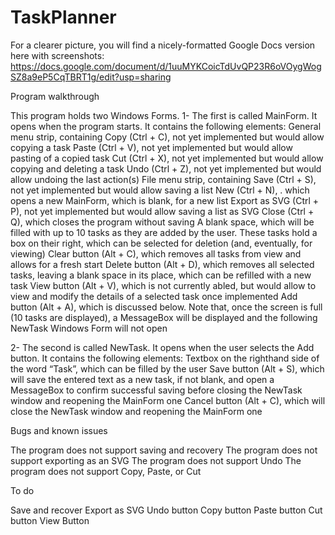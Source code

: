 # TaskPlanner

For a clearer picture, you will find a nicely-formatted Google Docs version here with screenshots: https://docs.google.com/document/d/1uuMYKCoicTdUvQP23R6oVOygWogSZ8a9eP5CqTBRT1g/edit?usp=sharing 

Program walkthrough

This program holds two Windows Forms.
1- The first is called MainForm. It opens when the program starts. 
It contains the following elements:
General menu strip, containing
	Copy (Ctrl + C), not yet implemented but would allow copying a task
	Paste (Ctrl + V), not yet implemented but would allow pasting of a copied task
	Cut (Ctrl + X), not yet implemented but would allow copying and deleting a task
	Undo (Ctrl + Z), not yet implemented but would allow undoing the last action(s)
File menu strip, containing
	Save (Ctrl + S), not yet implemented but would allow saving a list
	New (Ctrl + N), . which opens a new MainForm, which is blank, for a new list
	Export as SVG (Ctrl + P), not yet implemented but would allow saving a list as SVG
	Close (Ctrl + Q), which closes the program without saving
A blank space, which will be filled with up to 10 tasks as they are added by the user. These tasks hold a box on their right, which can be selected for deletion (and, eventually, for viewing)
Clear button (Alt + C), which removes all tasks from view and allows for a fresh start
Delete button (Alt + D), which removes all selected tasks, leaving a blank space in its place, which can be refilled with a new task
View button (Alt + V), which is not currently abled, but would allow to view and modify the details of a selected task once implemented
Add button (Alt + A), which is discussed below. Note that, once the screen is full (10 tasks are displayed), a MessageBox will be displayed and the following NewTask Windows Form will not open

2- The second is called NewTask. It opens when the user selects the Add button. 
It contains the following elements:
Textbox on the righthand side of the word “Task”, which can be filled by the user
Save button (Alt + S), which will save the entered text as a new task, if not blank, and open a MessageBox to confirm successful saving before closing the NewTask window and reopening the MainForm one
Cancel button (Alt + C), which will close the NewTask window and reopening the MainForm one


Bugs and known issues

The program does not support saving and recovery
The program does not support exporting as an SVG
The program does not support Undo
The program does not support Copy, Paste, or Cut


To do

Save and recover
Export as SVG
Undo button
Copy button
Paste button
Cut button
View Button
